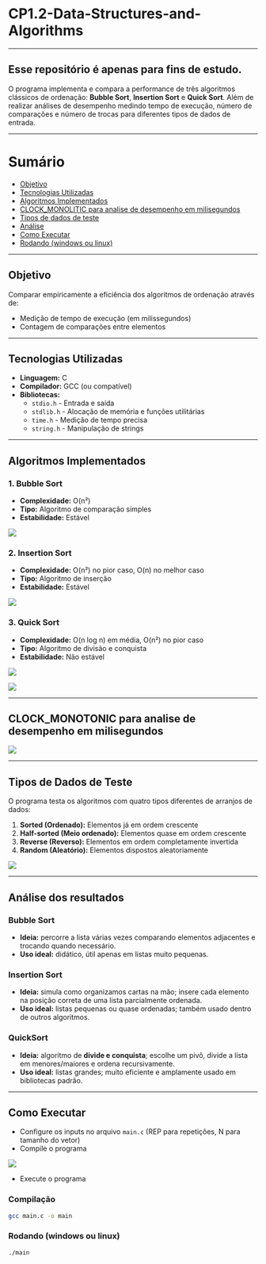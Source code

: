 # CP1.2-Data-Structures-and-Algorithms

---

## Esse repositório é apenas para fins de estudo.

O programa implementa e compara a performance de três algoritmos clássicos de ordenação: **Bubble Sort**, **Insertion Sort** e **Quick Sort**. Além de realizar análises de desempenho medindo tempo de execução, número de comparações e número de trocas para diferentes tipos de dados de entrada.

---

# Sumário
- [Objetivo](#objetivo)
- [Tecnologias Utilizadas](#tecnologias-utilizadas)
- [Algoritmos Implementados](#algoritmos-implementados)
- [CLOCK_MONOLITIC para analise de desempenho em milisegundos](#clock_monotonic-para-analise-de-desempenho-em-milisegundos)
- [Tipos de dados de teste](#tipos-de-dados-de-teste)
- [Análise](#analise)
- [Como Executar](#como-executar)
- [Rodando (windows ou linux)](#rodando-windows-ou-linux)

---

## Objetivo

Comparar empiricamente a eficiência dos algoritmos de ordenação através de:
- Medição de tempo de execução (em milissegundos)
- Contagem de comparações entre elementos

---

## Tecnologias Utilizadas

- **Linguagem:** C
- **Compilador:** GCC (ou compatível)
- **Bibliotecas:**
    - `stdio.h` - Entrada e saída
    - `stdlib.h` - Alocação de memória e funções utilitárias
    - `time.h` - Medição de tempo precisa
    - `string.h` - Manipulação de strings

---

## Algoritmos Implementados

### 1. Bubble Sort
- **Complexidade:** O(n²)
- **Tipo:** Algoritmo de comparação simples
- **Estabilidade:** Estável

<image src="exemplo1.png"></image>

### 2. Insertion Sort
- **Complexidade:** O(n²) no pior caso, O(n) no melhor caso
- **Tipo:** Algoritmo de inserção
- **Estabilidade:** Estável

<image src="exemplo2.png"></image>

### 3. Quick Sort
- **Complexidade:** O(n log n) em média, O(n²) no pior caso
- **Tipo:** Algoritmo de divisão e conquista
- **Estabilidade:** Não estável

<image src="exemplo3.png"></image>

<image src="exemplo7.png"></image>

---

## CLOCK_MONOTONIC para analise de desempenho em milisegundos
<image src="exemplo4.png"></image>

---

## Tipos de Dados de Teste
O programa testa os algoritmos com quatro tipos diferentes de arranjos de dados:

1. **Sorted (Ordenado):** Elementos já em ordem crescente
2. **Half-sorted (Meio ordenado):** Elementos quase em ordem crescente
3. **Reverse (Reverso):** Elementos em ordem completamente invertida
4. **Random (Aleatório):** Elementos dispostos aleatoriamente

<image src="exemplo6.png"></image>

---

## Análise dos resultados
### Bubble Sort
- **Ideia:** percorre a lista várias vezes comparando elementos adjacentes e trocando quando necessário.
- **Uso ideal:** didático, útil apenas em listas muito pequenas.

### Insertion Sort
- **Ideia:** simula como organizamos cartas na mão; insere cada elemento na posição correta de uma lista parcialmente ordenada.
- **Uso ideal:** listas pequenas ou quase ordenadas; também usado dentro de outros algoritmos.

### QuickSort
- **Ideia:** algoritmo de **divide e conquista**; escolhe um pivô, divide a lista em menores/maiores e ordena recursivamente.
- **Uso ideal:** listas grandes; muito eficiente e amplamente usado em bibliotecas padrão.

---

## Como Executar
- Configure os inputs no arquivo `main.c` (REP para repetições, N para tamanho do vetor)
- Compile o programa

<image src="exemplo5.png"></image>
- Execute o programa

### Compilação
```bash
gcc main.c -o main
```

### Rodando (windows ou linux)
````bash
./main
````